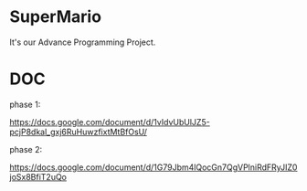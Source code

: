 # SuperMario
It's our Advance Programming Project.
# DOC

phase 1:

https://docs.google.com/document/d/1vIdvUbUlJZ5-pcjP8dkal_gxj6RuHuwzfixtMtBfOsU/

phase 2:

https://docs.google.com/document/d/1G79Jbm4lQocGn7QgVPlniRdFRyJIZ0joSx8BfiT2uQo
